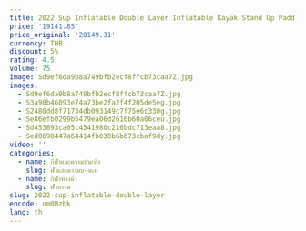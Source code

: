 ```yaml
---
title: 2022 Sup Inflatable Double Layer Inflatable Kayak Stand Up Paddleboard Inflatable Paddle Surf Board
price: '19141.85'
price_original: '20149.31'
currency: THB
discount: 5%
rating: 4.5
volume: 75
image: Sd9ef6da9b8a749bfb2ecf8ffcb73caa7Z.jpg
images:
  - Sd9ef6da9b8a749bfb2ecf8ffcb73caa7Z.jpg
  - S3a98b46093e74a73be2fa2f4f205de5eg.jpg
  - S2480dd8f71734db093149c7f75e6c330g.jpg
  - Se86efb0299b5479ea06d2616b60a06ceu.jpg
  - Sd453693ca05c4541980c216bdc713eaa8.jpg
  - Sed0698447a64414fb038b6b673cbaf9dy.jpg
video: ''
categories:
  - name: กีฬาและความบันเทิง
    slug: ฬาและความบ-นเท
  - name: กีฬาทางน้ำ
    slug: ฬาทางน
slug: 2022-sup-inflatable-double-layer
encode: om0Bzbk
lang: th
---
```

  